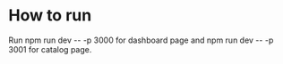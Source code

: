 # How to run 
Run npm run dev -- -p 3000 for dashboard page and npm run dev -- -p 3001 for catalog page.  
